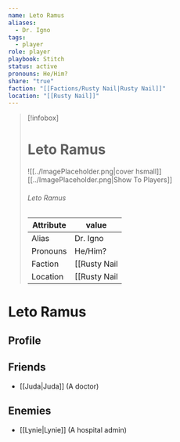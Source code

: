 ```yaml
---
name: Leto Ramus
aliases:
  - Dr. Igno
tags:
  - player
role: player
playbook: Stitch
status: active
pronouns: He/Him?
share: "true"
faction: "[[Factions/Rusty Nail|Rusty Nail]]"
location: "[[Rusty Nail]]"
---
```



> [!infobox]
> # Leto Ramus
> ![[../ImagePlaceholder.png|cover hsmall]]
> [[../ImagePlaceholder.png|Show To Players]]
> ###### Leto Ramus
> Attribute |  value |
> ---|---|
> Alias | Dr. Igno
> Pronouns | He/Him?
> Faction | [[Rusty Nail|Rusty Nail]]
> Location | [[Rusty Nail|Rusty Nail]] |

# Leto Ramus
## Profile

## Friends
- [[Juda|Juda]] (A doctor)
## Enemies
- [[Lynie|Lynie]] (A hospital admin)
